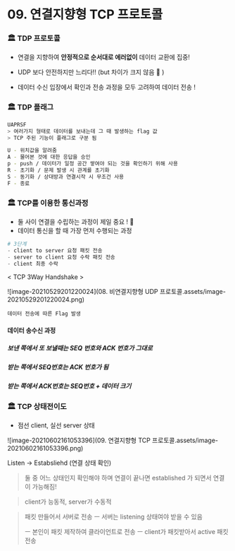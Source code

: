 # 09. 연결지향형 TCP 프로토콜 



### :classical_building: TDP 프로토콜 

- 연결을 지향하여 **안정적으로 순서대로 에러없이** 데이터 교환에 집중! 

- UDP 보다 안전하지만 느리다!! (but 차이가 크지 않음 :no_entry_sign: )

- 데이터 수신 입장에서 확인과 전송 과정을 모두 고려하여 데이터 전송 ! 



### :classical_building: TDP 플래그

```bash
UAPRSF 
> 여러가지 형태로 데이터를 보내는데 그 때 발생하는 flag 값 
> TCP 주된 기능이 플래그로 구분 됨 

U - 위치값을 알려줌 
A - 물어본 것에 대한 응답을 승인 
p - push / 데이터가 일정 공간 쌓여야 되는 것을 확인하기 위해 사용 
R - 초기화 / 문제 발생 시 관계를 초기화 
S - 동기화 / 상대방과 연결시작 시 무조건 사용 
F - 종료 
```



### :classical_building: TCP를 이용한 통신과정 

- 둘 사이 연결을 수립하는 과정이 제일 중요 ! :star2:
- 데이터 통신을 할 때 가장 먼저 수행되는 과정 

```python
# 3단계
- client to server 요청 패킷 전송 
- server to client 요청 수락 패킷 전송 
- client 최종 수락
```



< TCP 3Way Handshake > 

![image-20210529201220024](08. 비연결지향형 UDP 프로토콜.assets/image-20210529201220024.png)

`데이터 전송에 따른 Flag 발생` 



#### 데이터 송수신 과정

##### 보낸 쪽에서 또 보낼때는 SEQ 번호와 ACK 번호가 그대로

##### 받는 쪽에서 SEQ번호는 ACK 번호가 됨 

##### 받는 쪽에서 ACK번호는 SEQ번호 + 데이터 크기 

####  

### :classical_building: TCP 상태전이도 

- 점선 client, 실선 server 상태 

![image-20210602161053396](09. 연결지향형 TCP 프로토콜.assets/image-20210602161053396.png)

Listen -> Estabsliehd (연결 상태 확인)

> 둘 중 어느 상태인지 확인해야 하며 연결이 끝나면 established 가 되면서 연결이 가능해짐! 



> client가 능동적, server가 수동적 



> 패킷 만들어서 서버로 전송 ㅡ 서버는 listening 상태여야 받을 수 있음 
>
> ㅡ 본인이 패킷 제작하여 클라이언트로 전송 ㅡ client가 패킷받아서 active 패킷 전송 









